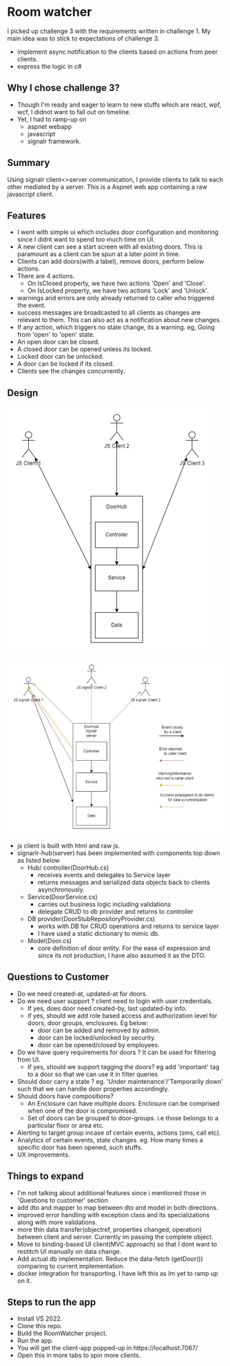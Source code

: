 # Room watcher

I picked up challenge 3 with the requirements written in challenge 1. My main idea was to stick to expectations of challenge 3.
- implement async notification to the clients based on actions from peer clients.
- express the logic in c#

## Why I chose challenge 3?
- Though I'm ready and eager to learn to new stuffs which are react, wpf, wcf, I didnot want to fall out on timeline.
- Yet, I had to ramp-up on 
    - aspnet webapp
    - javascript
    - signalr framework.

## Summary
Using signalr client<>server communication, I provide clients to talk to each other mediated by a 
server. This is a Aspnet web app containing a raw javascript client.

## Features
* I went with simple ui which includes door configuration and monitoring since I didnt want to spend too much time on UI.
* A new client can see a start screen with all existing doors. This is paramount as a client can be spun at a later point in time.
* Clients can add doors(with a label), remove doors, perform below actions.
* There are 4 actions.
    - On IsClosed property, we have two actions 'Open' and 'Close'.
    - On IsLocked property, we have two actions 'Lock' and 'Unlock'.
* warnings and errors are only already returned to caller who triggered the event.
* success messages are broadcasted to all clients as changes are relevant to them. This can also act as a notification about new changes.
* If any action, which triggers no state change, its a warning. eg, Going from 'open' to 'open' state.
* An open door can be closed.
* A closed door can be opened unless its locked.
* Locked door can be unlocked.
* A door can be locked if its closed.
* Clients see the changes concurrently.

## Design

![A](ComponentDiagram.jpg?raw=true "Component Diagram")

![B](EventFlowDiagram.jpg?raw=true "Eventflow diagram")

* js client is built with html and raw js.
* signarlr-hub(server) has been implemented with components top down as listed below
    - Hub/ controller(DoorHub.cs)
        * receives events and delegates to Service layer
        * returns messages and serialized data objects back to clients asynchronously.
    - Service(DoorService.cs)
        * carries out business logic including validations
        * delegate CRUD to db provider and returns to controller
    - DB provider(DoorStubRepositoryProvider.cs)
        * works with DB for CRUD operations and returns to service layer
        * I have used a static dictionary to mimic db.
    - Model(Door.cs)
        * core definition of door entity. For the ease of expression and since its not
        production, I have also assumed it as the DTO.

## Questions to Customer
- Do we need created-at, updated-at for doors.
- Do we need user support ? client need to login with user credentials.
    * If yes, does door need created-by, last updated-by info.
    * if yes, should we add role based access and authorization level for doors, door groups, enclosures. Eg below:
        - door can be added and removed by admin.
        - door can be locked/unlocked by security.
        - door can be opened/closed by employees.
- Do we have query requirements for doors ?  It can be used for filtering from UI.
    * If yes,  should we support tagging the doors? eg add 'important' tag to a door so that we can use it in filter queries
- Should door carry a state ? eg. 'Under maintenance'/'Temporarily down' such that we can handle door properties accordingly.
- Should doors have compositions?
    * An Enclosure can have multiple doors. Enclosure can be comprised when one of the door is compromised.
    * Set of doors can be grouped to door-groups. i.e those belongs to a particular floor or area etc.
- Alerting to target group incase of certain events, actions (sms, call etc).
- Analytics of certain events, state changes. eg. How many times a specific door has been opened, such stuffs.
- UX improvements.

## Things to expand
- I'm not talking about additional features since i mentioned those in 'Questions to customer' section
- add dto and mapper to map between dto and model in both directions.
- improved error handling with exception class and its specializations along with more validations.
- more thin data transfer(objectref, properties changed, operation) between client and server. Currently im passing the complete object.
- Move to binding-based UI client(MVC approach) so that I dont want to restitch UI manually on data change.
- Add actual db implementation. Reduce the data-fetch (getDoor()) comparing to current implementation.
- docker integration for transporting. I have left this as Im yet to ramp up on it.

## Steps to run the app
- Install VS 2022.
- Clone this repo.
- Build the RoomWatcher project.
- Run the app.
- You will get the client-app popped-up in https://localhost:7067/
- Open this in more tabs to spin more clients.
